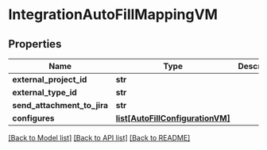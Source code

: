 # IntegrationAutoFillMappingVM

## Properties
Name | Type | Description | Notes
------------ | ------------- | ------------- | -------------
**external_project_id** | **str** |  | [optional] 
**external_type_id** | **str** |  | [optional] 
**send_attachment_to_jira** | **str** |  | [optional] 
**configures** | [**list[AutoFillConfigurationVM]**](AutoFillConfigurationVM.md) |  | [optional] 

[[Back to Model list]](../README.md#documentation-for-models) [[Back to API list]](../README.md#documentation-for-api-endpoints) [[Back to README]](../README.md)


